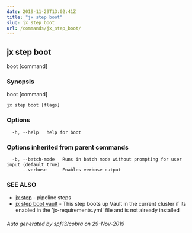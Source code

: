 ```yaml
---
date: 2019-11-29T13:02:41Z
title: "jx step boot"
slug: jx_step_boot
url: /commands/jx_step_boot/
---
```

## jx step boot

boot [command]

### Synopsis

boot [command]

```
jx step boot [flags]
```

### Options

```
  -h, --help   help for boot
```

### Options inherited from parent commands

```
  -b, --batch-mode   Runs in batch mode without prompting for user input (default true)
      --verbose      Enables verbose output
```

### SEE ALSO

* [jx step](/commands/jx_step/)	 - pipeline steps
* [jx step boot vault](/commands/jx_step_boot_vault/)	 - This step boots up Vault in the current cluster if its enabled in the 'jx-requirements.yml' file and is not already installed

###### Auto generated by spf13/cobra on 29-Nov-2019
